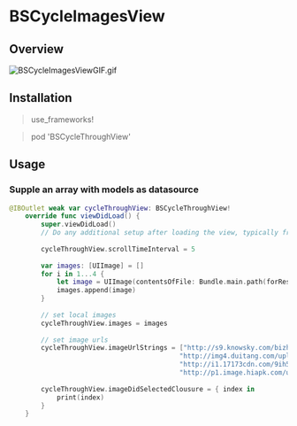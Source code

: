 # BSCycleImagesView

## Overview

![BSCycleImagesViewGIF.gif](https://github.com/blurryssky/BSCycleImagesView/blob/master/ScreenShots/BSCycleImagesViewGIF.gif)

## Installation

> use_frameworks!

> pod 'BSCycleThroughView'


## Usage

### Supple an array with models as datasource

```swift
@IBOutlet weak var cycleThroughView: BSCycleThroughView!
    override func viewDidLoad() {
        super.viewDidLoad()
        // Do any additional setup after loading the view, typically from a nib.
        
        cycleThroughView.scrollTimeInterval = 5
        
        var images: [UIImage] = []
        for i in 1...4 {
            let image = UIImage(contentsOfFile: Bundle.main.path(forResource: "\(i)", ofType: ".jpg")!)!
            images.append(image)
        }
        
        // set local images
        cycleThroughView.images = images
        
        // set image urls
        cycleThroughView.imageUrlStrings = ["http://s9.knowsky.com/bizhi/l/55001-65000/2009529123133602476178.jpg",
                                           "http://img4.duitang.com/uploads/item/201403/31/20140331094819_dayKx.jpeg",
                                           "http://i1.17173cdn.com/9ih5jd/YWxqaGBf/forum/images/2014/08/05/201143hmymxmizwmqi86yi.jpg",
                                           "http://p1.image.hiapk.com/uploads/allimg/150413/7730-150413103526-51.jpg"]
        
        cycleThroughView.imageDidSelectedClousure = { index in
            print(index)
        }
    }

```
